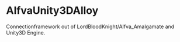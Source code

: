 # AlfvaUnity3DAlloy
Connectionframework out of LordBloodKnight/Alfva_Amalgamate and Unity3D Engine.
